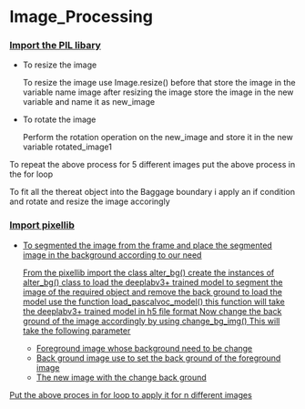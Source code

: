 # Image_Processing
<u><h3>Import the PIL libary</h3></u>
<ul>
  <li>To resize the image</li>
  <p>To resize the image use Image.resize() before that store the image in the variable name image after resizing the image store the image in the new variable and 
  name it as  new_image </p>
    
  <li>To rotate the image</li>
  <p>Perform the rotation operation on the new_image and store it in the new variable  rotated_image1</p>
  
</ul>
<p>To repeat the above process for 5 different images put the above process in the for loop</p>
<p>To fit all the thereat object into the Baggage  boundary  i apply an if condition and rotate and resize the image accoringly</p>

<u><h3>Import pixellib</h3><u>
  <ul>
  <li>To segmented the image from the frame and place the segmented image in the  background according to our need </li>
   <p>From the pixellib import the class alter_bg()
     create the instances of alter_bg() class to load the deeplabv3+ trained model to  segment the image of the required object and remove the back ground
     to load the model use the function load_pascalvoc_model() this function will take the deeplabv3+ trained model in h5 file format
     Now change the back ground of the image accordingly by using change_bg_img() This will take the following parameter</p>
    <ul>
    <li>Foreground image whose background need to be change</li>
    <li>Back ground image use to set the back ground of the foreground image</li>
    <li>The new image with the change back ground</li>
    </ul>
  </ul>
 <p>Put the above proces in for loop to apply it for n different images 
    

  


